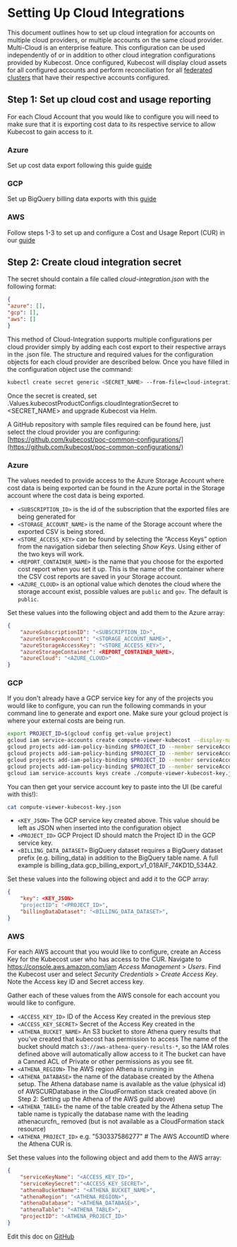Setting Up Cloud Integrations
=============================

This document outlines how to set up cloud integration for accounts on multiple cloud providers, or multiple accounts on the same cloud provider. Multi-Cloud is an enterprise feature. This configuration can be used independently of or in addition to other cloud integration configurations provided by Kubecost. Once configured, Kubecost will display cloud assets for all configured accounts and perform reconciliation for all [federated clusters](https://github.com/kubecost/docs/blob/main/long-term-storage.md) that have their respective accounts configured.

## Step 1: Set up cloud cost and usage reporting

For each Cloud Account that you would like to configure you will need to make sure that it is exporting cost data to its respective service to allow Kubecost to gain access to it.

### Azure
Set up cost data export following this guide [guide](https://docs.microsoft.com/en-us/azure/cost-management-billing/costs/tutorial-export-acm-data?tabs=azure-portal)

### GCP
Set up BigQuery billing data exports with this [guide](https://cloud.google.com/billing/docs/how-to/export-data-bigquery)

### AWS

Follow steps 1-3 to set up and configure a Cost and Usage Report (CUR) in our [guide](https://github.com/kubecost/docs/blob/main/aws-cloud-integrations.md)


## Step 2: Create cloud integration secret

The secret should contain a file called *cloud-integration.json* with the following format:

```json
{
"azure": [],
"gcp": [],
"aws": []
}
```

This method of Cloud-Integration supports multiple configurations per cloud provider simply by adding each cost export to their respective arrays in the .json file. The structure and required values for the configuration objects for each cloud provider are described below. Once you have filled in the configuration object use the command:

```bash
kubectl create secret generic <SECRET_NAME> --from-file=cloud-integration.json -n kubecost
```

Once the secret is created, set .Values.kubecostProductConfigs.cloudIntegrationSecret to <SECRET_NAME> and upgrade Kubecost via Helm.

A GitHub repository with sample files required can be found here, just select the cloud provider you are configuring: [https://github.com/kubecost/poc-common-configurations/](https://github.com/kubecost/poc-common-configurations/)

### Azure
The values needed to provide access to the Azure Storage Account where cost data is being exported can be found in the Azure portal in the Storage account where the cost data is being exported.
- `<SUBSCRIPTION_ID>` is the id of the subscription that the exported files are being generated for
- `<STORAGE_ACCOUNT_NAME>` is the name of the Storage account where the exported CSV is being stored.
- `<STORE_ACCESS_KEY>` can be found by selecting the “Access Keys” option from the navigation sidebar then selecting *Show Keys*. Using either of the two keys will work.
- `<REPORT_CONTAINER_NAME>` is the name that you choose for the exported cost report when you set it up. This is the name of the container where the CSV cost reports are saved in your Storage account.
- `<AZURE_CLOUD>` is an optional value which denotes the cloud where the storage account exist, possible values are `public` and `gov`. The default is `public`.

Set these values into the following object and add them to the Azure array:

```json
{
	"azureSubscriptionID": "<SUBSCRIPTION_ID>",
	"azureStorageAccount": "<STORAGE_ACCOUNT_NAME>",
	"azureStorageAccessKey": "<STORE_ACCESS_KEY>",
	"azureStorageContainer": <REPORT_CONTAINER_NAME>,
	"azureCloud": "<AZURE_CLOUD>"
}
```

### GCP

If you don't already have a GCP service key for any of the projects you would like to configure, you can run the following commands in your command line to generate and export one. Make sure your gcloud project is where your external costs are being run.

```bash
export PROJECT_ID=$(gcloud config get-value project)
gcloud iam service-accounts create compute-viewer-kubecost --display-name "Compute Read Only Account Created For Kubecost" --format json
gcloud projects add-iam-policy-binding $PROJECT_ID --member serviceAccount:compute-viewer-kubecost@$PROJECT_ID.iam.gserviceaccount.com --role roles/compute.viewer
gcloud projects add-iam-policy-binding $PROJECT_ID --member serviceAccount:compute-viewer-kubecost@$PROJECT_ID.iam.gserviceaccount.com --role roles/bigquery.user
gcloud projects add-iam-policy-binding $PROJECT_ID --member serviceAccount:compute-viewer-kubecost@$PROJECT_ID.iam.gserviceaccount.com --role roles/bigquery.dataViewer
gcloud projects add-iam-policy-binding $PROJECT_ID --member serviceAccount:compute-viewer-kubecost@$PROJECT_ID.iam.gserviceaccount.com --role roles/bigquery.jobUser
gcloud iam service-accounts keys create ./compute-viewer-kubecost-key.json --iam-account compute-viewer-kubecost@$PROJECT_ID.iam.gserviceaccount.com
```

You can then get your service account key to paste into the UI (be careful with this!):

```bash
cat compute-viewer-kubecost-key.json
```

- `<KEY_JSON>` The GCP service key created above. This value should be left as JSON when inserted into the configuration object
- `<PROJECT_ID>` GCP Project ID should match the Project ID in the GCP service key.
- `<BILLING_DATA_DATASET>` BigQuery dataset requires a BigQuery dataset prefix (e.g. billing\_data) in addition to the BigQuery table name. A full example is billing\_data.gcp\_billing\_export\_v1\_018AIF\_74KD1D\_534A2.

Set these values into the following object and add it to the GCP array:

```json
{
	"key": <KEY_JSON>
	"projectID": "<PROJECT_ID>",
	"billingDataDataset": "<BILLING_DATA_DATASET>",
}
```

### AWS
For each AWS account that you would like to configure, create an Access Key for the Kubecost user who has access to the CUR. Navigate to https://console.aws.amazon.com/iam _Access Management_ > _Users_. Find the Kubecost user and select _Security Credentials_ > _Create Access Key_. Note the Access key ID and Secret access key.

Gather each of these values from the AWS console for each account you would like to configure.

- `<ACCESS_KEY_ID>` ID of the Access Key created in the previous step
- `<ACCESS_KEY_SECRET>` Secret of the Access Key created in the
- `<ATHENA_BUCKET_NAME>` An S3 bucket to store Athena query results that you’ve created that kubecost has permission to access
The name of the bucket should match `s3://aws-athena-query-results-*`, so the IAM roles defined above will automatically allow access to it
The bucket can have a Canned ACL of Private or other permissions as you see fit.
- `<ATHENA_REGION>` The AWS region Athena is running in
- `<ATHENA_DATABASE>` the name of the database created by the Athena setup. The Athena database name is available as the value (physical id) of AWSCURDatabase in the CloudFormation stack created above (in Step 2: Setting up the Athena of the AWS guild above)
- `<ATHENA_TABLE>` the name of the table created by the Athena setup
The table name is typically the database name with the leading athenacurcfn_ removed (but is not available as a CloudFormation stack resource)
- `<ATHENA_PROJECT_ID>` e.g. "530337586277" # The AWS AccountID where the Athena CUR is.

Set these values into the following object and add them to the AWS array:

```json
{
    "serviceKeyName": "<ACCESS_KEY_ID>",
    "serviceKeySecret":"<ACCESS_KEY_SECRET>",
    "athenaBucketName": "<ATHENA_BUCKET_NAME>",
    "athenaRegion": "<ATHENA_REGION>",
    "athenaDatabase": "<ATHENA_DATABASE>",
    "athenaTable": "<ATHENA_TABLE>",
    "projectID": "<ATHENA_PROJECT_ID>"
}
```

Edit this doc on [GitHub](https://github.com/kubecost/docs/blob/main/multi-cloud.md)

<!--- {"article":"4407595968919","section":"4402815636375","permissiongroup":"1500001277122"} --->
